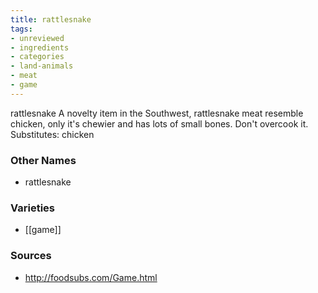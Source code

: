 ```yaml
---
title: rattlesnake
tags:
- unreviewed
- ingredients
- categories
- land-animals
- meat
- game
---
```

rattlesnake A novelty item in the Southwest, rattlesnake meat resemble chicken, only it's chewier and has lots of small bones. Don't overcook it. Substitutes: chicken

### Other Names

* rattlesnake

### Varieties

* [[game]]

### Sources
* http://foodsubs.com/Game.html
